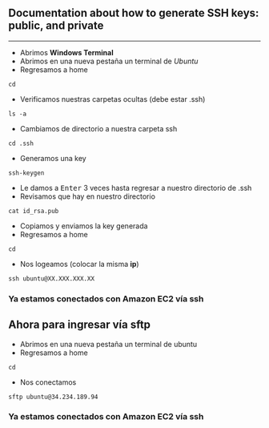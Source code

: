 ## Documentation about how to generate SSH keys: public, and private
***
-   Abrimos **Windows Terminal**
-   Abrimos en una nueva pestaña un terminal de *Ubuntu*
-   Regresamos a home

<!-- -->

    cd

-   Verificamos nuestras carpetas ocultas (debe estar .ssh)

<!-- -->

    ls -a

-   Cambiamos de directorio a nuestra carpeta ssh

<!-- -->

    cd .ssh

-   Generamos una key

<!-- -->

    ssh-keygen

-   Le damos a <kbd>Enter</kbd> 3 veces hasta regresar a nuestro directorio de
    .ssh
-   Revisamos que hay en nuestro directorio

<!-- -
    ls

-   Abrimos el archivo *id\_rsa.pub*

<!-- -->

    cat id_rsa.pub

-   Copiamos y enviamos la key generada
-   Regresamos a home

<!-- -->

    cd

-   Nos logeamos (colocar la misma **ip**)

<!-- -->

    ssh ubuntu@XX.XXX.XXX.XX

### Ya estamos conectados con Amazon EC2 vía ssh

## Ahora para ingresar vía sftp

-   Abrimos en una nueva pestaña un terminal de ubuntu
-   Regresamos a home

<!-- -->

    cd

-   Nos conectamos

<!-- -->

    sftp ubuntu@34.234.189.94

### Ya estamos conectados con Amazon EC2 vía ssh
